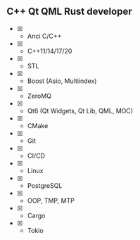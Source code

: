 ## C++ Qt QML Rust developer

 - [X] - Anci C/C++
 - [X] - C++11/14/17/20 
 - [X] - STL
 - [X] - Boost (Asio, Multiindex)
 - [X] - ZeroMQ
 - [X] - Qt6 (Qt Widgets, Qt Lib, QML, MOC)
 - [X] - CMake
 - [X] - Git
 - [X] - CI/CD
 - [X] - Linux
 - [X] - PostgreSQL
 - [X] - OOP, TMP, MTP      

 - [X] - Cargo
 - [X] - Tokio
